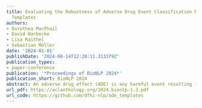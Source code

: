 ```yaml
---
title: Evaluating the Robustness of Adverse Drug Event Classification Models Using
  Templates
authors:
- Dorothea MacPhail
- David Harbecke
- Lisa Raithel
- Sebastian Möller
date: '2024-01-01'
publishDate: '2024-08-14T12:28:11.313379Z'
publication_types:
- paper-conference
publication: '*Proceedings of BioNLP 2024*'
publication_short: BioNLP 2024
abstract: An adverse drug effect (ADE) is any harmful event resulting from medical drug treatment. Despite their importance, ADEs are often under-reported in official channels. Some research has therefore turned to detecting discussions of ADEs in social media. Impressive results have been achieved in various attempts to detect ADEs. In a high-stakes domain such as medicine, however, an in-depth evaluation of a model’s abilities is crucial. We address the issue of thorough performance evaluation in detecting ADEs with hand-crafted templates for four capabilities, temporal order, negation, sentiment and beneficial effect. We find that models with similar performance on held-out test sets have varying results on these capabilities.
url_pdf: https://aclanthology.org/2024.bionlp-1.3.pdf
url_code: https://github.com/dfki-nlp/ade_templates
---
```

